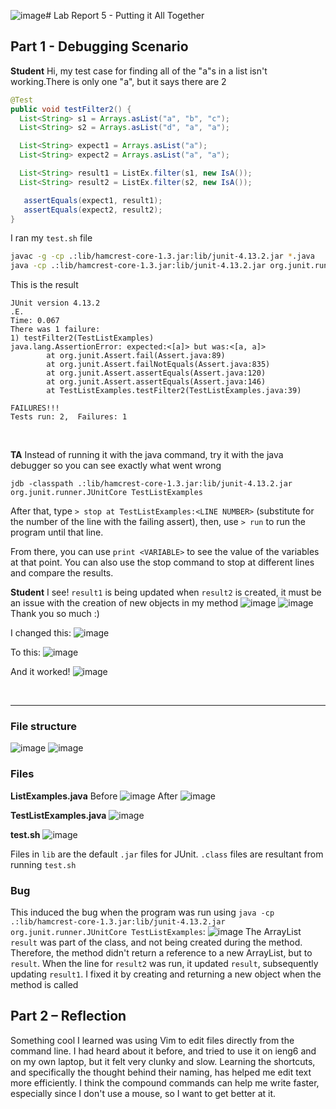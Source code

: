 ![image](https://github.com/davidluzfontes/cse15l-lab-reports/assets/149021334/58637195-4e0b-4aab-a52e-e95adbf530ed)# Lab Report 5 - Putting it All Together

## Part 1 - Debugging Scenario

**Student**
 Hi, my test case for finding all of the "a"s in a list isn't working.There is only one "a", but it says there are 2

```java
@Test
public void testFilter2() {
  List<String> s1 = Arrays.asList("a", "b", "c");
  List<String> s2 = Arrays.asList("d", "a", "a");

  List<String> expect1 = Arrays.asList("a");
  List<String> expect2 = Arrays.asList("a", "a");

  List<String> result1 = ListEx.filter(s1, new IsA());
  List<String> result2 = ListEx.filter(s2, new IsA());

   assertEquals(expect1, result1);
   assertEquals(expect2, result2);
}
```
I ran my `test.sh` file
```bash
javac -g -cp .:lib/hamcrest-core-1.3.jar:lib/junit-4.13.2.jar *.java
java -cp .:lib/hamcrest-core-1.3.jar:lib/junit-4.13.2.jar org.junit.runner.JUnitCore TestListExamples
```
This is the result
```
JUnit version 4.13.2
.E.
Time: 0.067
There was 1 failure:
1) testFilter2(TestListExamples)
java.lang.AssertionError: expected:<[a]> but was:<[a, a]>
        at org.junit.Assert.fail(Assert.java:89)
        at org.junit.Assert.failNotEquals(Assert.java:835)
        at org.junit.Assert.assertEquals(Assert.java:120)
        at org.junit.Assert.assertEquals(Assert.java:146)
        at TestListExamples.testFilter2(TestListExamples.java:39)

FAILURES!!!
Tests run: 2,  Failures: 1
```


<br>

**TA**
Instead of running it with the java command, try it with the java debugger so you can see exactly what went wrong
```
jdb -classpath .:lib/hamcrest-core-1.3.jar:lib/junit-4.13.2.jar org.junit.runner.JUnitCore TestListExamples
```
After that, type `> stop at TestListExamples:<LINE NUMBER>` (substitute <LINE NUMBER> for the number of the line with the failing assert),
then, use `> run` to run the program until that line.

From there, you can use `print <VARIABLE>` to see the value of the variables at that point. You can also use the stop command to stop at different lines and compare the results. 


**Student**
I see! `result1` is being updated when `result2` is created, it must be an issue with the creation of new objects in my method
![image](https://github.com/davidluzfontes/cse15l-lab-reports/assets/149021334/125cfbaf-3993-4bac-bb2e-f1fd7db23c59)
![image](https://github.com/davidluzfontes/cse15l-lab-reports/assets/149021334/c94c2106-460e-43e7-b746-935e2103596e)
Thank you so much :)

I changed this:
![image](https://github.com/davidluzfontes/cse15l-lab-reports/assets/149021334/f553904d-fd40-4e49-94a6-829b862c5bcf)


To this:
![image](https://github.com/davidluzfontes/cse15l-lab-reports/assets/149021334/fa2978d2-a541-4423-b7a9-f43207982ae9)


And it worked!
![image](https://github.com/davidluzfontes/cse15l-lab-reports/assets/149021334/6bbc4f89-fca1-4c3f-a95e-df238752f494)


<br>

---
### File structure
![image](https://github.com/davidluzfontes/cse15l-lab-reports/assets/149021334/3af779a5-70fc-4a73-bb4b-86ebe2b5caf2)
![image](https://github.com/davidluzfontes/cse15l-lab-reports/assets/149021334/949a5935-ba45-4426-9411-1767fd20d9e6)


### Files

**ListExamples.java**
Before
![image](https://github.com/davidluzfontes/cse15l-lab-reports/assets/149021334/f553904d-fd40-4e49-94a6-829b862c5bcf)
After
![image](https://github.com/davidluzfontes/cse15l-lab-reports/assets/149021334/fa2978d2-a541-4423-b7a9-f43207982ae9)

**TestListExamples.java**
![image](https://github.com/davidluzfontes/cse15l-lab-reports/assets/149021334/e02a056a-6cf3-4ae3-8229-fd78989c917f)

**test.sh**
![image](https://github.com/davidluzfontes/cse15l-lab-reports/assets/149021334/4156f9bc-e4f9-4eb4-8268-f29b608cd662)

Files in `lib` are the default `.jar` files for JUnit. `.class` files are resultant from running `test.sh`


### Bug

This induced the bug when the program was run using `java -cp .:lib/hamcrest-core-1.3.jar:lib/junit-4.13.2.jar org.junit.runner.JUnitCore TestListExamples`: 
![image](https://github.com/davidluzfontes/cse15l-lab-reports/assets/149021334/33a4f4c4-7877-4525-bb57-5396f474fb93)
The ArrayList `result` was part of the class, and not being created during the method. Therefore, the method didn't return a reference
to a new ArrayList, but to `result`. When the line for `result2` was run, it updated `result`, subsequently updating `result1`. I fixed it by creating and returning a new object when the method is called


## Part 2 – Reflection
Something cool I learned was using Vim to edit files directly from the command line. 
I had heard about it before, and tried to use it on ieng6 and on my own laptop, but it 
felt very clunky and slow. Learning the shortcuts, and specifically the thought behind 
their naming, has helped me edit text more efficiently. 
I think the compound commands can help me write faster, especially since 
I don't use a mouse, so I want to get better at it.
